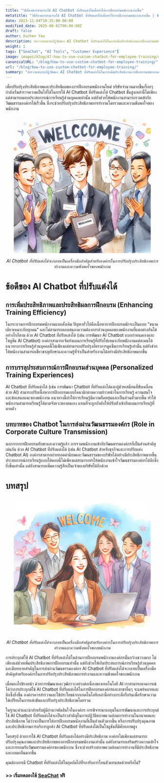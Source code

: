 ```yaml
---
title: "วิธีที่องค์กรสามารถใช้ AI Chatbot ที่ปรับแต่งได้เพื่อทำให้การฝึกอบรมพนักงานง่ายขึ้น"
metatitle: "วิธีที่องค์กรสามารถใช้ AI Chatbot ที่ปรับแต่งได้เพื่อทำให้การฝึกอบรมพนักงานง่ายขึ้น | ซีรีส์การสร้าง Chatbot ยุคใหม่ด้วย SeaChat"
date: 2023-11-04T10:25:00-08:00
modified_date: 2025-08-01T00:00:00Z
draft: false
author: Xuchen Yao
description: สำรวจบทบาทปฏิวัติของ AI Chatbot ที่ปรับแต่งได้ในการเพิ่มประสิทธิภาพการฝึกอบรมพนักงานและประสบการณ์การเรียนรู้ส่วนบุคคล และวิเคราะห์บทบาทสำคัญในการส่งผ่านวัฒนธรรมองค์กรและการปรับปรุงประสิทธิภาพทางธุรกิจ
weight: 1
tags: ["SeaChat", "AI Tools", "Customer Experience"]
image: images/blog/47-how-to-use-custom-chatbot-for-employee-training/47-how-to-use-custom-chatbot-for-employee-training.png
canonicalURL: "/blog/how-to-use-custom-chatbot-for-employee-training/"
url: "/blog/how-to-use-custom-chatbot-for-employee-training/"
summary: "สำรวจบทบาทปฏิวัติของ AI Chatbot ที่ปรับแต่งได้ในการเพิ่มประสิทธิภาพการฝึกอบรมพนักงานและประสบการณ์การเรียนรู้ส่วนบุคคล และวิเคราะห์บทบาทสำคัญในการส่งผ่านวัฒนธรรมองค์กรและการปรับปรุงประสิทธิภาพทางธุรกิจ"
---
```


เพื่อปรับปรุงประสิทธิภาพและประสิทธิผลของการฝึกอบรมพนักงานใหม่ บริษัทจำนวนมากขึ้นเรื่อยๆ กำลังเริ่มสำรวจความเป็นไปได้ในการใช้ AI Chatbot ที่ปรับแต่งได้ Chatbot ขั้นสูงเหล่านี้ไม่เพียงแต่สามารถมอบประสบการณ์การเรียนรู้ส่วนบุคคลเท่านั้น แต่ยังช่วยให้พนักงานสามารถรวมเข้ากับวัฒนธรรมองค์กรได้เร็วขึ้น ซึ่งจะช่วยปรับปรุงประสิทธิภาพการทำงานโดยรวมและความพึงพอใจของพนักงาน

<center>
<img height="450px" src="/images/blog/47-how-to-use-custom-chatbot-for-employee-training/1-custom-chatbot-makes-onboarding-easy.jpeg" alt="AI Chatbot ที่ปรับแต่งได้จะกลายเป็นเครื่องมือสำคัญสำหรับองค์กรในการปรับปรุงประสิทธิภาพการทำงานและความพึงพอใจของพนักงาน"/>

*AI Chatbot ที่ปรับแต่งได้จะกลายเป็นเครื่องมือสำคัญสำหรับองค์กรในการปรับปรุงประสิทธิภาพการทำงานและความพึงพอใจของพนักงาน*
</center>


# ข้อดีของ AI Chatbot ที่ปรับแต่งได้

## การเพิ่มประสิทธิภาพและประสิทธิผลการฝึกอบรม (Enhancing Training Efficiency)
ในกระบวนการฝึกอบรมพนักงานแบบดั้งเดิม ปัญหาทั่วไปคือเนื้อหาการฝึกอบรมมักจะเป็นแบบ "ขนาดเดียวเหมาะกับทุกคน" และไม่สามารถตอบสนองความต้องการส่วนบุคคลของพนักงานที่แตกต่างกันได้ อย่างไรก็ตาม ด้วย AI Chatbot ที่ปรับแต่งได้ (เช่น การพัฒนา AI Chatbot แบบกำหนดเองและโซลูชัน AI Chatbot) องค์กรสามารถจัดทำแผนการเรียนรู้ที่ปรับให้เหมาะกับพนักงานแต่ละคนได้ แนวทางการเรียนรู้ส่วนบุคคลนี้ไม่เพียงแต่สามารถปรับปรุงอัตราการดูดซึมการเรียนรู้เท่านั้น แต่ยังช่วยให้พนักงานสามารถเชี่ยวชาญทักษะและความรู้ที่จำเป็นสำหรับงานได้อย่างมีประสิทธิภาพมากขึ้น

## การบรรลุประสบการณ์การฝึกอบรมส่วนบุคคล (Personalized Training Experiences)
AI Chatbot ที่ปรับแต่งได้ (เช่น การพัฒนา Chatbot ที่ปรับแต่งได้และผู้ช่วยเสมือนที่ขับเคลื่อนด้วย AI) สามารถปรับเนื้อหาการฝึกอบรมแบบไดนามิกตามความก้าวหน้าในการเรียนรู้ ความสนใจ และข้อเสนอแนะของพนักงาน แนวทางนี้ทำให้การเรียนรู้มีความยืดหยุ่นและเป็นส่วนตัวมากขึ้น ทำให้พนักงานสามารถเรียนรู้ได้ตามจังหวะของตนเอง แทนที่จะถูกบังคับให้ปรับตัวเข้ากับแผนการเรียนรู้ที่ตายตัว

## บทบาทของ Chatbot ในการส่งผ่านวัฒนธรรมองค์กร (Role in Corporate Culture Transmission)
นอกจากการฝึกอบรมทักษะและความรู้แล้ว การรวมพนักงานเข้ากับวัฒนธรรมองค์กรก็เป็นส่วนสำคัญเช่นกัน ด้วย AI Chatbot ที่ปรับแต่งได้ (เช่น AI Chatbot สำหรับธุรกิจและการปรับแต่ง Chatbot AI) องค์กรสามารถถ่ายทอดค่านิยมและวัฒนธรรมของบริษัทได้อย่างมีประสิทธิภาพมากขึ้น ประสบการณ์การเรียนรู้แบบโต้ตอบนี้ไม่เพียงแต่สามารถทำให้พนักงานเข้าใจวัฒนธรรมองค์กรได้ลึกซึ้งยิ่งขึ้นเท่านั้น แต่ยังสามารถเพิ่มความรู้สึกเป็นเจ้าของบริษัทได้อีกด้วย


# บทสรุป

<center>
<img height="450px" src="/images/blog/47-how-to-use-custom-chatbot-for-employee-training/2-focus-on-employee-happiness-by-smooth-training.jpeg" alt="AI Chatbot ที่ปรับแต่งได้จะกลายเป็นเครื่องมือสำคัญสำหรับองค์กรในการปรับปรุงประสิทธิภาพการทำงานและความพึงพอใจของพนักงาน"/>

*AI Chatbot ที่ปรับแต่งได้จะกลายเป็นเครื่องมือสำคัญสำหรับองค์กรในการปรับปรุงประสิทธิภาพการทำงานและความพึงพอใจของพนักงาน*
</center>

การประยุกต์ใช้ AI Chatbot ที่ปรับแต่งได้ในด้านการฝึกอบรมพนักงานองค์กรนั้นกว้างขวางมาก ไม่เพียงแต่ช่วยเพิ่มประสิทธิภาพการฝึกอบรมเท่านั้น แต่ยังช่วยให้เกิดประสบการณ์การเรียนรู้ส่วนบุคคล และมีบทบาทสำคัญในการส่งผ่านวัฒนธรรมองค์กร AI Chatbot ที่ปรับแต่งได้จะกลายเป็นเครื่องมือสำคัญสำหรับองค์กรในการปรับปรุงประสิทธิภาพการทำงานและความพึงพอใจของพนักงาน

เมื่อมองไปข้างหน้า ด้วยการพัฒนาและวุฒิภาวะอย่างต่อเนื่องของเทคโนโลยี AI เราสามารถคาดการณ์ได้ว่าการประยุกต์ใช้ AI Chatbot ที่ปรับแต่งได้ในการฝึกอบรมองค์กรและสาขาอื่นๆ จะแพร่หลายและลึกซึ้งยิ่งขึ้น องค์กรควรสำรวจและใช้ประโยชน์จากเทคโนโลยีเหล่านี้อย่างกระตือรือร้นเพื่อรักษาความได้เปรียบในการแข่งขันและปรับปรุงประสิทธิภาพโดยรวม

ในฐานะคำแนะนำสำหรับผู้มีอำนาจตัดสินใจในองค์กร การพิจารณาลงทุนในการพัฒนาและการประยุกต์ใช้ AI Chatbot ที่ปรับแต่งได้จะเป็นก้าวสำคัญในการปฏิวัติสภาพแวดล้อมการทำงานในอนาคตและประสิทธิภาพ ไม่ว่าจะเป็นการให้การฝึกอบรมพนักงานที่เป็นส่วนตัวมากขึ้น หรือการปรับปรุงคุณภาพและประสิทธิภาพการบริการลูกค้า AI Chatbot ที่ปรับแต่งได้เป็นโซลูชันที่มีศักยภาพสูง

โดยสรุป ด้วยการใช้ AI Chatbot ที่ปรับแต่งได้อย่างมีประสิทธิภาพ องค์กรไม่เพียงแต่สามารถปรับปรุงคุณภาพและประสิทธิภาพของการฝึกอบรมพนักงานเท่านั้น แต่ยังสามารถเสริมสร้างความเข้าใจและการยอมรับวัฒนธรรมองค์กรของพนักงาน ซึ่งจะช่วยสร้างสภาพแวดล้อมการทำงานที่มีประสิทธิภาพและกลมกลืนมากขึ้น

คุณต้องการมี Chatbot ที่ปรับแต่งได้ในยุคถัดไปที่รองรับการโอนตัวแทนสดด้วยหรือไม่?

### >> เริ่มทดลองใช้ [SeaChat](https://chat.seasalt.ai/?utm_source=blog) ฟรี
